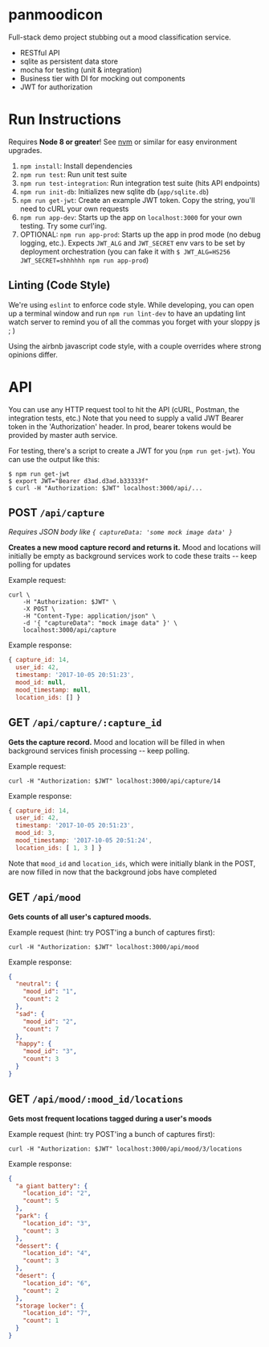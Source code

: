# panmoodicon

Full-stack demo project stubbing out a mood classification service.

- RESTful API
- sqlite as persistent data store
- mocha for testing (unit & integration)
- Business tier with DI for mocking out components
- JWT for authorization

# Run Instructions

Requires **Node 8 or greater**!  See [nvm](https://github.com/creationix/nvm) or similar for easy environment upgrades.

1. `npm install`: Install dependencies
1. `npm run test`: Run unit test suite
1. `npm run test-integration`: Run integration test suite (hits API endpoints)
1. `npm run init-db`: Initializes new sqlite db (`app/sqlite.db`)
1. `npm run get-jwt`: Create an example JWT token.  Copy the string, you'll need to cURL your own requests
1. `npm run app-dev`: Starts up the app on `localhost:3000` for your own testing. Try some curl'ing.
1. OPTIONAL: `npm run app-prod`: Starts up the app in prod mode (no debug logging, etc.). 
Expects `JWT_ALG` and `JWT_SECRET` env vars to be set by deployment orchestration (you can fake it with `$ JWT_ALG=HS256 JWT_SECRET=shhhhhh npm run app-prod`)

## Linting (Code Style)
We're using `eslint` to enforce code style.  While developing, you can open up a terminal window
and run `npm run lint-dev` to have an updating lint watch server to remind you of all the commas
you forget with your sloppy js ; )

Using the airbnb javascript code style, with a couple overrides where strong opinions differ.

# API

You can use any HTTP request tool to hit the API (cURL, Postman, the integration tests, etc.)
Note that you need to supply a valid JWT Bearer token in the 'Authorization' header.
In prod, bearer tokens would be provided by master auth service.

For testing, there's a script to create a JWT for you (`npm run get-jwt`).  You can use the output like this:

```
$ npm run get-jwt
$ export JWT="Bearer d3ad.d3ad.b33333f"
$ curl -H "Authorization: $JWT" localhost:3000/api/...
```


## POST `/api/capture`

*Requires JSON body like `{ captureData: 'some mock image data' }`*

**Creates a new mood capture record and returns it.**  Mood and locations will
initially be empty as background services work to code these traits -- keep polling
for updates

Example request:

```
curl \
    -H "Authorization: $JWT" \
    -X POST \
    -H "Content-Type: application/json" \
    -d '{ "captureData": "mock image data" }' \
    localhost:3000/api/capture
```

Example response:

```javascript
{ capture_id: 14,
  user_id: 42,
  timestamp: '2017-10-05 20:51:23',
  mood_id: null,
  mood_timestamp: null,
  location_ids: [] }
```

## GET `/api/capture/:capture_id`

**Gets the capture record.**  Mood and location will be filled in when background services finish processing -- keep polling.

Example request:

```
curl -H "Authorization: $JWT" localhost:3000/api/capture/14
```

Example response:

```javascript
{ capture_id: 14,
  user_id: 42,
  timestamp: '2017-10-05 20:51:23',
  mood_id: 3,
  mood_timestamp: '2017-10-05 20:51:24',
  location_ids: [ 1, 3 ] }
```

Note that `mood_id` and `location_ids`, which were initially blank in the POST, are now filled in now that the background
jobs have completed


## GET `/api/mood`

**Gets counts of all user's captured moods.**

Example request (hint: try POST'ing a bunch of captures first):

```
curl -H "Authorization: $JWT" localhost:3000/api/mood
```

Example response:

```json
{
  "neutral": {
    "mood_id": "1",
    "count": 2
  },
  "sad": {
    "mood_id": "2",
    "count": 7
  },
  "happy": {
    "mood_id": "3",
    "count": 3
  }
}
```


## GET `/api/mood/:mood_id/locations`

**Gets most frequent locations tagged during a user's moods**

Example request (hint: try POST'ing a bunch of captures first):

```
curl -H "Authorization: $JWT" localhost:3000/api/mood/3/locations
```

Example response:

```json
{
  "a giant battery": {
    "location_id": "2",
    "count": 5
  },
  "park": {
    "location_id": "3",
    "count": 3
  },
  "dessert": {
    "location_id": "4",
    "count": 3
  },
  "desert": {
    "location_id": "6",
    "count": 2
  },
  "storage locker": {
    "location_id": "7",
    "count": 1
  }
}
```
